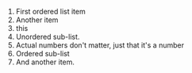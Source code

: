 
1. First ordered list item
2. Another item
3. this
0. Unordered sub-list. 
0. Actual numbers don't matter, just that it's a number
1. Ordered sub-list
4. And another item.
